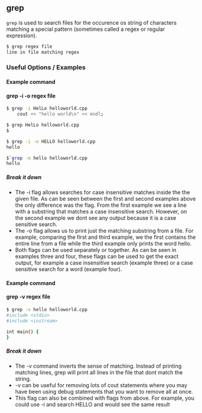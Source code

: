 ---
---

grep
-------

`grep` is used to search files for the occurence os string of characters matching a special pattern (sometimes called a regex or regular expression).

~~~ bash
$ grep regex file
line in file matching regex
~~~

<!--more-->

### Useful Options / Examples

#### Example command

####  grep -i -o regex file
~~~ bash
$ grep -i HelLo helloworld.cpp
	cout << "hello world\n" << endl;
~~~
~~~ bash
$ grep HelLo helloworld.cpp
$ 
~~~
~~~ bash
$ grep -i -o HELLO helloworld.cpp
hello
~~~
~~~ bash 
$`grep -o hello helloworld.cpp
hello
~~~

##### Break it down

* The -i flag allows searches for case insensitive matches inside the the given file. As can be seen between the first and second examples above the only difference was the flag. From the first example we see a line with a substring that matches a case insensitive search. However, on the second example we dont see any output because it is a case sensitive search.
* The -o flag allows us to print just the matching substring from a file. For example, comparing the first and third example, we the first contains the entire line from a file while the third example only prints the word hello.
* Both flags can be used separately or together. As can be seen in examples three and four, these flags can be used to get the exact output, for example a case insensitive search (example three) or 
a case sensitive search for a word (example four).

#### Example command

####  grep -v regex file
~~~ bash
$ grep -v hello helloworld.cpp
#include <stdio>
#include <iostream>

int main() {
}
~~~

##### Break it down

* The -v command inverts the sense of matching. Instead of printing matching lines, grep will print all lines in the file that dont match the string.
* -v can be useful for removing lots of cout statements where you may have been using debug statements that you want to remove all at once.
* This flag can also be combined with flags from above. For example, you could use -i and search HELLO and would see the same result

